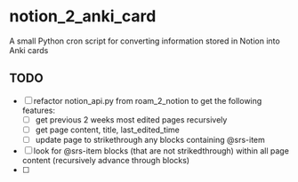 # notion_2_anki_card

A small Python cron script for converting information stored in Notion into Anki
cards

## TODO

- [ ] refactor notion_api.py from roam_2_notion to get the following features:
  - [ ] get previous 2 weeks most edited pages recursively
  - [ ] get page content, title, last_edited_time
  - [ ] update page to strikethrough any blocks containing @srs-item
- [ ] look for @srs-item blocks (that are not strikedthrough) within all page
      content (recursively advance through blocks)
- [ ]
